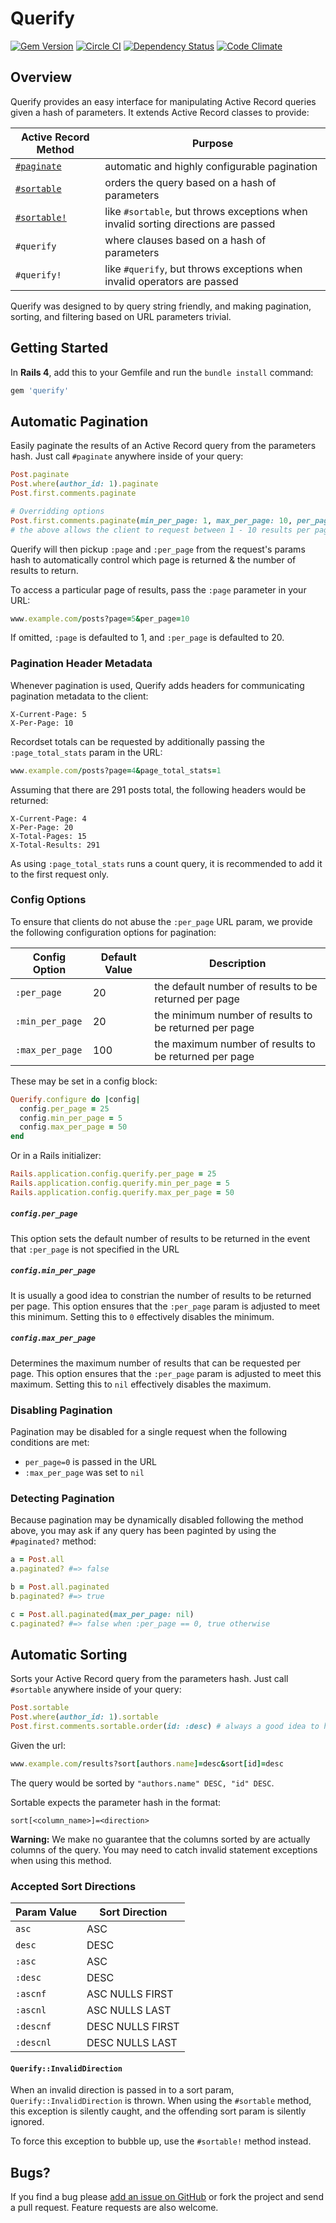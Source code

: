 # Querify

[![Gem Version](https://badge.fury.io/rb/querify.svg)](https://badge.fury.io/rb/querify) [![Circle CI](https://circleci.com/gh/kenaniah/querify.svg?style=shield&circle-token=6f2bd9feb73540b3f8cbbbc57e5ea0156a5625bc)](https://circleci.com/gh/kenaniah/querify) [![Dependency Status](https://gemnasium.com/spidrtech/querify.svg)](https://gemnasium.com/spidrtech/querify) [![Code Climate](https://codeclimate.com/github/kenaniah/querify/badges/gpa.svg)](https://codeclimate.com/github/kenaniah/querify)

## Overview

Querify provides an easy interface for manipulating Active Record queries given a hash of parameters. It extends Active Record classes to provide:

| Active Record Method | Purpose |
|----------------------|---------|
| [`#paginate`](#automatic-pagination) | automatic and highly configurable pagination |
| [`#sortable`](#automatic-sorting) | orders the query based on a hash of parameters |
| [`#sortable!`](#querifyinvaliddirection) | like `#sortable`, but throws exceptions when invalid sorting directions are passed |
| `#querify` | where clauses based on a hash of parameters |
| `#querify!` | like `#querify`, but throws exceptions when invalid operators are passed |

Querify was designed to by query string friendly, and making pagination, sorting, and filtering based on URL parameters trivial.

## Getting Started

In **Rails 4**, add this to your Gemfile and run the `bundle install` command:

```ruby
gem 'querify'
```

## Automatic Pagination

Easily paginate the results of an Active Record query from the parameters hash. Just call `#paginate` anywhere inside of your query:

```ruby
Post.paginate
Post.where(author_id: 1).paginate
Post.first.comments.paginate

# Overridding options
Post.first.comments.paginate(min_per_page: 1, max_per_page: 10, per_page: 5) 
# the above allows the client to request between 1 - 10 results per page, returning 5 results per page by default
```

Querify will then pickup `:page` and `:per_page` from the request's params hash to automatically control which page is returned & the number of results to return.

To access a particular page of results, pass the `:page` parameter in your URL:

```ruby
www.example.com/posts?page=5&per_page=10
```

If omitted, `:page` is defaulted to 1, and `:per_page` is defaulted to 20.

### Pagination Header Metadata

Whenever pagination is used, Querify adds headers for communicating pagination metadata to the client:

```
X-Current-Page: 5
X-Per-Page: 10
```

Recordset totals can be requested by additionally passing the `:page_total_stats` param in the URL:

```ruby
www.example.com/posts?page=4&page_total_stats=1
```

Assuming that there are 291 posts total, the following headers would be returned:

```
X-Current-Page: 4
X-Per-Page: 20
X-Total-Pages: 15
X-Total-Results: 291
```

As using `:page_total_stats` runs a count query, it is recommended to add it to the first request only.

### Config Options

To ensure that clients do not abuse the `:per_page` URL param, we provide the following configuration options for pagination:

| Config Option | Default Value | Description |
|---------------|---------|-------------|
| `:per_page` | 20 | the default number of results to be returned per page |
| `:min_per_page` | 20 | the minimum number of results to be returned per page |
| `:max_per_page` | 100 | the maximum number of results to be returned per page |

These may be set in a config block:

```ruby
Querify.configure do |config|
  config.per_page = 25
  config.min_per_page = 5
  config.max_per_page = 50
end
```

Or in a Rails initializer:

```ruby
Rails.application.config.querify.per_page = 25
Rails.application.config.querify.min_per_page = 5
Rails.application.config.querify.max_per_page = 50
```

##### `config.per_page`

This option sets the default number of results to be returned in the event that `:per_page` is not specified in the URL

##### `config.min_per_page`

It is usually a good idea to constrian the number of results to be returned per page. This option ensures that the `:per_page` param is adjusted to meet this minimum. Setting this to `0` effectively disables the minimum. 

##### `config.max_per_page`

Determines the maximum number of results that can be requested per page. This option ensures that the `:per_page` param is adjusted to meet this maximum. Setting this to `nil` effectively disables the maximum.

### Disabling Pagination

Pagination may be disabled for a single request when the following conditions are met:

 * `per_page=0` is passed in the URL
 * `:max_per_page` was set to `nil`

### Detecting Pagination

Because pagination may be dynamically disabled following the method above, you may ask if any query has been paginted by using the `#paginated?` method:

```ruby
a = Post.all
a.paginated? #=> false

b = Post.all.paginated
b.paginated? #=> true

c = Post.all.paginated(max_per_page: nil)
c.paginated? #=> false when :per_page == 0, true otherwise
```

## Automatic Sorting

Sorts your Active Record query from the parameters hash. Just call `#sortable` anywhere inside of your query:

```ruby
Post.sortable
Post.where(author_id: 1).sortable
Post.first.comments.sortable.order(id: :desc) # always a good idea to have a default sort
```

Given the url:

```ruby
www.example.com/results?sort[authors.name]=desc&sort[id]=desc
```

The query would be sorted by `"authors.name" DESC, "id" DESC`. 

Sortable expects the parameter hash in the format:

```
sort[<column_name>]=<direction>
```

**Warning:** We make no guarantee that the columns sorted by are actually columns of the query. You may need to catch invalid statement exceptions when using this method.

### Accepted Sort Directions

| Param Value | Sort Direction |
|-------------|----------|
| `asc` | ASC |
| `desc` | DESC |
| `:asc` | ASC |
| `:desc` | DESC |
| `:ascnf` | ASC NULLS FIRST |
| `:ascnl` | ASC NULLS LAST |
| `:descnf` | DESC NULLS FIRST |
| `:descnl` | DESC NULLS LAST |

#### `Querify::InvalidDirection`

When an invalid direction is passed in to a sort param, `Querify::InvalidDirection` is thrown. When using the `#sortable` method, this exception is silently caught, and the offending sort param is silently ignored.

To force this exception to bubble up, use the `#sortable!` method instead.

## Bugs?

If you find a bug please [add an issue on GitHub](https://github.com/kenaniah/querify/issues) or fork the project and send a pull request. Feature requests are also welcome.
